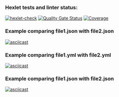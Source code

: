 ### Hexlet tests and linter status:
[![hexlet-check](https://github.com/Natabula/frontend-project-46/actions/workflows/hexlet-check.yml/badge.svg)](https://github.com/Natabula/frontend-project-46/actions/workflows/hexlet-check.yml)
[![Quality Gate Status](https://sonarcloud.io/api/project_badges/measure?project=Natabula_frontend-project-46&metric=alert_status)](https://sonarcloud.io/summary/new_code?id=Natabula_frontend-project-46)
[![Coverage](https://sonarcloud.io/api/project_badges/measure?project=Natabula_frontend-project-46&metric=coverage)](https://sonarcloud.io/summary/new_code?id=Natabula_frontend-project-46)

### Example comparing file1.json with file2.json
[![asciicast](https://asciinema.org/a/fh4FIgRR4vzEUEtQiFnW0hU0k.svg)](https://asciinema.org/a/fh4FIgRR4vzEUEtQiFnW0hU0k)

### Example comparing file1.yml with file2.yml
[![asciicast](https://asciinema.org/a/tXDPHLy196w20gEez5WYZacCn.svg)](https://asciinema.org/a/tXDPHLy196w20gEez5WYZacCn)

### Example comparing file1.json with file2.json
[![asciicast](https://asciinema.org/a/8j00oVerlzm9DLKF8BnwfOYyx.svg)](https://asciinema.org/a/8j00oVerlzm9DLKF8BnwfOYyx)


